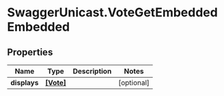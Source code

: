 # SwaggerUnicast.VoteGetEmbeddedEmbedded

## Properties

Name | Type | Description | Notes
------------ | ------------- | ------------- | -------------
**displays** | [**[Vote]**](Vote.md) |  | [optional] 


